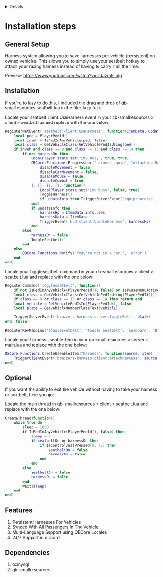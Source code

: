 <details>
        <p>
            <a href="https://discord.gg/J7EH9f9Bp3">
                <img alt="GitHub" src="https://i.imgur.com/b3XrQcW.png"
                width="1080" height="141">
            </a>
        </p>
</details>

# Installation steps

## General Setup
Harness system allowing you to save harnesses per vehicle (persistent) on owned vehicles. This allows you to simply use your seatbelt hotkey to attach your racing harness instead of having to carry it all the time.

Preview: https://www.youtube.com/watch?v=IsdJzm9LnIg

## Installation
If you're to lazy to do this, I included the drag and drop of qb-smallresources seatbelt.lua in the files lazy fuck

Locate your seatbelt:client:UseHarness event in your qb-smallresources > client > seatbelt.lua and replace with the one below:
```lua
RegisterNetEvent('seatbelt:client:UseHarness', function(ItemData, updateInfo) -- On Item Use (registered server side)
    local ped = PlayerPedId()
    local inveh = IsPedInAnyVehicle(ped, false)
    local class = GetVehicleClass(GetVehiclePedIsUsing(ped))
    if inveh and class ~= 8 and class ~= 13 and class ~= 14 then
        if not harnessOn then
            LocalPlayer.state:set("inv_busy", true, true)
            QBCore.Functions.Progressbar("harness_equip", "Attaching Race Harness", 5000, false, true, {
                disableMovement = false,
                disableCarMovement = false,
                disableMouse = false,
                disableCombat = true,
            }, {}, {}, {}, function()
                LocalPlayer.state:set("inv_busy", false, true)
                ToggleHarness()
                if updateInfo then TriggerServerEvent('equip:harness', ItemData) end
            end)
            if updateInfo then
                harnessHp = ItemData.info.uses
                harnessData = ItemData
                TriggerEvent('hud:client:UpdateHarness', harnessHp)
            end
        else
            harnessOn = false
            ToggleSeatbelt()
        end
    else
        QBCore.Functions.Notify('You\'re not in a car.', 'error')
    end
end)
```
Locate your toggleseatbelt command in your qb-smallresources > client > seatbelt.lua and replace with the one below:
```lua
RegisterCommand('toggleseatbelt', function()
    if not IsPedInAnyVehicle(PlayerPedId(), false) or IsPauseMenuActive() then return end
    local class = GetVehicleClass(GetVehiclePedIsUsing(PlayerPedId()))
    if class == 8 or class == 13 or class == 14 then return end
    local vehicle = GetVehiclePedIsIn(PlayerPedId(), false)
    local plate = GetVehicleNumberPlateText(vehicle)

    TriggerServerEvent('brazzers-harness:server:toggleBelt', plate)
end, false)

RegisterKeyMapping('toggleseatbelt', 'Toggle Seatbelt', 'keyboard', 'B')
```
Locate your harness useable item in your qb-smallresources > server > main.lua and replace with the one below:
```lua
QBCore.Functions.CreateUseableItem("harness", function(source, item)
    TriggerClientEvent('brazzers-harness:client:attachHarness', source, item)
end)
```

## Optional

If you want the ability to exit the vehicle without having to take your harness or seatbelt, here you go: 

Locate the main thread in qb-smallresources > client > seatbelt.lua and replace with the one below:
```lua
CreateThread(function()
    while true do
        sleep = 1000
        if IsPedInAnyVehicle(PlayerPedId(), false) then
            sleep = 0
            if seatbeltOn or harnessOn then
                if IsControlJustPressed(0, 75) then
                    seatbeltOn = false
                    harnessOn = false
                end
            end
        else
            seatbeltOn = false
            harnessOn = false
        end
        Wait(sleep)
    end
end)
```

## Features
1. Persistent Harnesses For Vehicles
2. Synced With All Passengers In The Vehicle 
4. Multi-Language Support using QBCore Locales
5.  24/7 Support in discord

## Dependencies
1. oxmysql
2. qb-smallresources